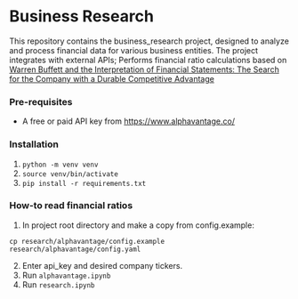 # Business Research
This repository contains the business_research project, designed to analyze and process financial data for various business entities. 
The project integrates with external APIs; Performs financial ratio calculations based on [Warren Buffett and the Interpretation of Financial Statements: The Search for the Company with a Durable Competitive Advantage](https://www.goodreads.com/book/show/4427672-warren-buffett-and-the-interpretation-of-financial-statements)

### Pre-requisites
- A free or paid API key from https://www.alphavantage.co/

### Installation
1. `python -m venv venv`
2. `source venv/bin/activate`
3. `pip install -r requirements.txt`

### How-to read financial ratios
1. In project root directory and make a copy from config.example:

`cp research/alphavantage/config.example research/alphavantage/config.yaml`

2. Enter api_key and desired company tickers.
3. Run `alphavantage.ipynb`
4. Run `research.ipynb` 
